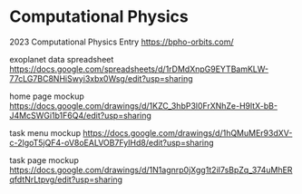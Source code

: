 # Computational Physics
2023 Computational Physics Entry https://bpho-orbits.com/

exoplanet data spreadsheet https://docs.google.com/spreadsheets/d/1rDMdXnpG9EYTBamKLW-77cLG7BC8NHiSwyi3xbx0Wsg/edit?usp=sharing

home page mockup https://docs.google.com/drawings/d/1KZC_3hbP3l0FrXNhZe-H9ltX-bB-J4McSWGi1b1F6Q4/edit?usp=sharing

task menu mockup https://docs.google.com/drawings/d/1hQMuMEr93dXV-c-2lgoT5jQF4-oV8oEALVOB7FyIHd8/edit?usp=sharing

task page mockup https://docs.google.com/drawings/d/1N1agnrp0jXgg1t2iI7sBpZq_374uMhERqfdtNrLtpvg/edit?usp=sharing
